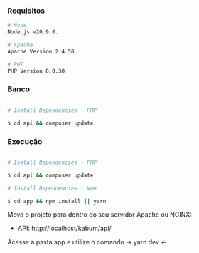 ### Requisitos

```sh
# Node
Node.js v20.9.0.

# Apache
Apache Version 2.4.58

# PHP
PHP Version 8.0.30

```

### Banco

```sh

# Install Dependencies - PHP

$ cd api && composer update

```

### Execução

```sh

# Install Dependencies - PHP

$ cd api && composer update

# Install Dependencies - Vue

$ cd app && npm install || yarn 

```

Mova o projeto para dentro do seu servidor Apache ou NGINX:

* API: http://localhost/kabum/api/

Acesse a pasta app e utilize o comando -> yarn dev <-
